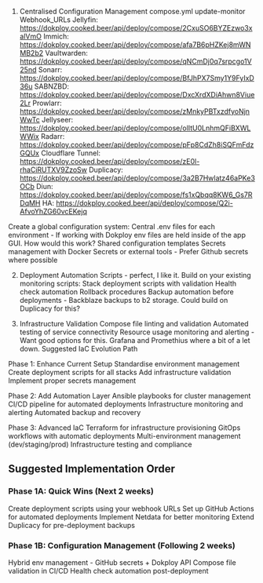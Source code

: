 1. Centralised Configuration Management
compose.yml
update-monitor
Webhook_URLs
Jellyfin: https://dokploy.cooked.beer/api/deploy/compose/2CxuSO6BYZEzwo3xalVmO
Immich: https://dokploy.cooked.beer/api/deploy/compose/afa7B6pHZKej8mWNMB2b2
Vaultwarden: https://dokploy.cooked.beer/api/deploy/compose/qNCmDj0q7srpcgo1V25nd
Sonarr: https://dokploy.cooked.beer/api/deploy/compose/BfJhPX7Smy1Y9FyIxD36u
SABNZBD: https://dokploy.cooked.beer/api/deploy/compose/DxcXrdXDiAhwn8Viue2Lr
Prowlarr: https://dokploy.cooked.beer/api/deploy/compose/zMnkyPBTxzdfyoNjnWwTc
Jellyseer: https://dokploy.cooked.beer/api/deploy/compose/olItU0LnhmQFiBXWLWWix
Radarr: https://dokploy.cooked.beer/api/deploy/compose/pFp8CdZh8iSQFmFdzGQUx
Cloudflare Tunnel: https://dokploy.cooked.beer/api/deploy/compose/zE0l-rhaCiRUTXV9ZzoSw
Duplicacy: https://dokploy.cooked.beer/api/deploy/compose/3a2B7Hwlatz46aPKe3OCb
Diun: https://dokploy.cooked.beer/api/deploy/compose/fs1xQbqq8KW6_Gs7RDqMH
HA: https://dokploy.cooked.beer/api/deploy/compose/Q2i-AfvoYhZG60vcEKejq

Create a global configuration system:
Central .env files for each environment - If working with Dokploy env files are held inside of the app GUI. How would this work?
Shared configuration templates
Secrets management with Docker Secrets or external tools - Prefer Github secrets where possible

2. Deployment Automation Scripts - perfect, I like it.
Build on your existing monitoring scripts:
Stack deployment scripts with validation
Health check automation
Rollback procedures
Backup automation before deployments - Backblaze backups to b2 storage. Could build on Duplicacy for this?

3. Infrastructure Validation
Compose file linting and validation
Automated testing of service connectivity
Resource usage monitoring and alerting - Want good options for this. Grafana and Promethius where a bit of a let down.
Suggested IaC Evolution Path

Phase 1: Enhance Current Setup
Standardise environment management
Create deployment scripts for all stacks
Add infrastructure validation
Implement proper secrets management

Phase 2: Add Automation Layer
Ansible playbooks for cluster management
CI/CD pipeline for automated deployments
Infrastructure monitoring and alerting
Automated backup and recovery

Phase 3: Advanced IaC
Terraform for infrastructure provisioning
GitOps workflows with automatic deployments
Multi-environment management (dev/staging/prod)
Infrastructure testing and compliance


## Suggested Implementation Order
### Phase 1A: Quick Wins (Next 2 weeks)
Create deployment scripts using your webhook URLs
Set up GitHub Actions for automated deployments
Implement Netdata for better monitoring
Extend Duplicacy for pre-deployment backups

### Phase 1B: Configuration Management (Following 2 weeks)
Hybrid env management - GitHub secrets + Dokploy API
Compose file validation in CI/CD
Health check automation post-deployment